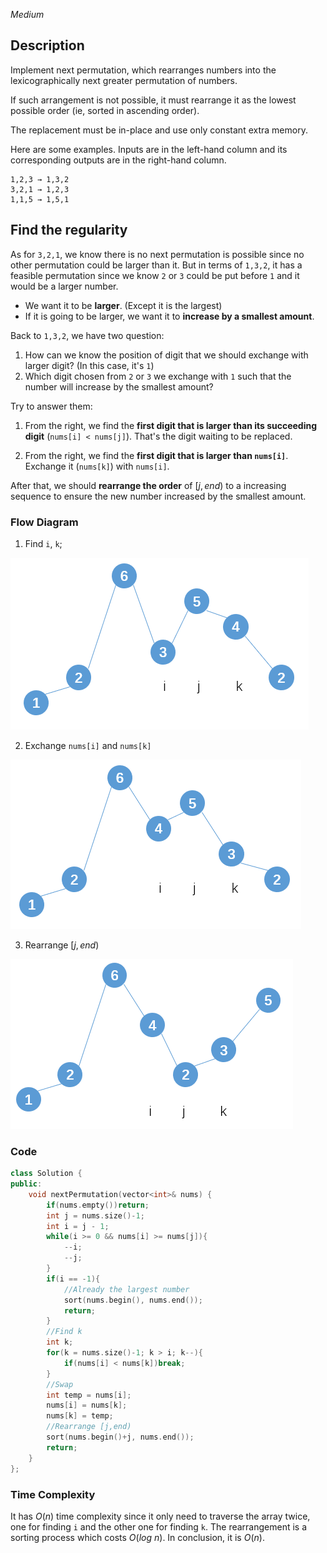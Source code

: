 *Medium*

## Description

Implement next permutation, which rearranges numbers into the lexicographically next greater permutation of numbers.

If such arrangement is not possible, it must rearrange it as the lowest possible order (ie, sorted in ascending order).

The replacement must be in-place and use only constant extra memory.

Here are some examples. Inputs are in the left-hand column and its corresponding outputs are in the right-hand column.

```
1,2,3 → 1,3,2
3,2,1 → 1,2,3
1,1,5 → 1,5,1
```

## Find the regularity

As for `3,2,1`, we know there is no next permutation is possible since no other permutation could be larger than it. But in terms of `1,3,2`, it has a feasible permutation since we know `2` or `3` could be put before `1` and it would be a larger number.

- We want it to be **larger**. (Except it is the largest)
- If it is going to be larger, we want it to **increase by a smallest amount**.

Back to `1,3,2`, we have two question:

1. How can we know the position of digit that we should exchange with larger digit? (In this case, it's `1`)
2. Which digit chosen from `2` or `3` we exchange with  `1`  such that the number will increase by the smallest amount?

Try to answer them:

1. From the right, we find the **first digit that is larger than its succeeding digit** (`nums[i] < nums[j]`). That's the digit waiting to be replaced. 

2. From the right, we find the **first digit that is larger than `nums[i]`**. Exchange it (`nums[k]`) with `nums[i]`.

After that, we should **rearrange the order** of $[j,end)$ to a increasing sequence to ensure the new number increased by the smallest amount.

### Flow Diagram

1. Find `i`, `k`;

![image-20200527162642165](31.NextPermutation.assets/image-20200527162642165.png)

2. Exchange `nums[i]` and `nums[k]`

![image-20200527162752217](31.NextPermutation.assets/image-20200527162752217.png)

3. Rearrange $[j, end)$

![image-20200527163006285](31.NextPermutation.assets/image-20200527163006285.png)

### Code

```c++
class Solution {
public:
    void nextPermutation(vector<int>& nums) {
        if(nums.empty())return;
        int j = nums.size()-1;
        int i = j - 1;
        while(i >= 0 && nums[i] >= nums[j]){
            --i;
            --j;
        }
        if(i == -1){
            //Already the largest number
            sort(nums.begin(), nums.end());
            return;
        }
        //Find k
        int k;
        for(k = nums.size()-1; k > i; k--){
            if(nums[i] < nums[k])break;
        }
        //Swap
        int temp = nums[i];
        nums[i] = nums[k];
        nums[k] = temp;
        //Rearrange [j,end)
        sort(nums.begin()+j, nums.end());
        return;
    }
};
```

### Time Complexity

It has $O(n)$ time complexity since it only need to traverse the array twice, one for finding `i` and the other one for finding `k`. The rearrangement is a sorting process which costs $O(log\ n)$. In conclusion, it is $O(n)$.